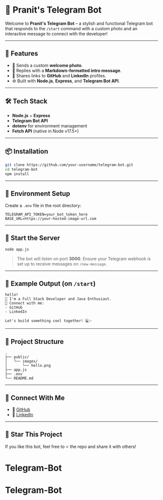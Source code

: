 
# 🤖 Pranit's Telegram Bot

Welcome to **Pranit's Telegram Bot** – a stylish and functional Telegram bot that responds to the `/start` command with a custom photo and an interactive message to connect with the developer!


---

## 🚀 Features

- 📸 Sends a custom **welcome photo**.
- 💬 Replies with a **Markdown-formatted intro message**.
- 🔗 Shares links to **GitHub** and **LinkedIn** profiles.
- ⚙️ Built with **Node.js**, **Express**, and **Telegram Bot API**.

---

## 🛠️ Tech Stack

- **Node.js** + **Express**
- **Telegram Bot API**
- **dotenv** for environment management
- **Fetch API** (native in Node v17.5+)

---

## 📦 Installation

```bash
git clone https://github.com/your-username/telegram-bot.git
cd telegram-bot
npm install
```

---

## 🔐 Environment Setup

Create a `.env` file in the root directory:

```env
TELEGRAM_API_TOKEN=your_bot_token_here
BASE_URL=https://your-hosted-image-url.com
```

---

## 🚦 Start the Server

```bash
node app.js
```

> The bot will listen on port **3000**. Ensure your Telegram webhook is set up to receive messages on `/new-message`.

---

## 📸 Example Output (on `/start`)

```
hello!
🚀 I'm a Full Stack Developer and Java Enthusiast.
🔗 Connect with me:
- GitHub
- LinkedIn

Let's build something cool together! 💻✨
```

---

## 📁 Project Structure

```
.
├── public/
│   └── images/
│       └── hello.png
├── app.js
├── .env
└── README.md
```

---

## 🤝 Connect With Me

- 🔗 [GitHub](https://github.com/PranitShrivastava010)
- 💼 [LinkedIn](https://www.linkedin.com/in/pranit-shrivastava-b840622b9/)

---

## 🌟 Star This Project

If you like this bot, feel free to ⭐️ the repo and share it with others!
# Telegram-Bot
# Telegram-Bot
